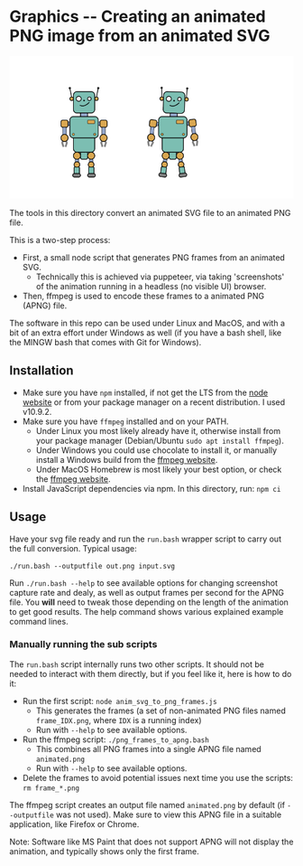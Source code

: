 # Graphics -- Creating an animated PNG image from an animated SVG


![Animated Robot in PNG format](../images/robot_a.png)


The tools in this directory convert an animated SVG file to an animated PNG file.

This is a two-step process:

* First, a small node script that generates PNG frames from an animated SVG.
    - Technically this is achieved via puppeteer, via taking 'screenshots' of the animation running in a headless (no visible UI) browser.
* Then, ffmpeg is used to encode these frames to a animated PNG (APNG) file.

The software in this repo can be used under Linux and MacOS, and with a bit of an extra effort under Windows as well (if you have a bash shell, like the MINGW bash that comes with Git for Windows).

## Installation

* Make sure you have `npm` installed, if not get the LTS from the [node website](https://nodejs.org/) or from your package manager on a recent distribution. I used v10.9.2.
* Make sure you have `ffmpeg` installed and on your PATH.
   - Under Linux you most likely already have it, otherwise install from your package manager (Debian/Ubuntu `sudo apt install ffmpeg`).
   - Under Windows you could use chocolate to install it, or manually install a Windows build from the [ffmpeg website](https://www.ffmpeg.org/).
   - Under MacOS Homebrew is most likely your best option, or check the [ffmpeg website](https://www.ffmpeg.org/).
* Install JavaScript dependencies via npm. In this directory, run: ```npm ci```


## Usage

Have your svg file ready and run the `run.bash` wrapper script to carry out the full conversion. Typical usage:

```shell
./run.bash --outputfile out.png input.svg
```

Run `./run.bash --help` to see available options for changing screenshot capture rate and dealy, as well as output frames per second for the APNG file. You **will** need to tweak those depending on the length of the animation to get good results. The help command shows various explained example command lines.


### Manually running the sub scripts

The `run.bash` script internally runs two other scripts. It should not be needed to interact with them directly, but if you feel like it, here is how to do it:


* Run the first script: ```node anim_svg_to_png_frames.js```
    - This generates the frames (a set of non-animated PNG files named `frame_IDX.png`, where `IDX` is a running index)
    - Run with `--help` to see available options.
* Run the ffmpeg script: ```./png_frames_to_apng.bash```
    - This combines all PNG frames into a single APNG file named `animated.png`
    - Run with `--help` to see available options.
* Delete the frames to avoid potential issues next time you use the scripts: ```rm frame_*.png```


The ffmpeg script creates an output file named `animated.png` by default (if `--outputfile` was not used). Make sure to view this APNG file in a suitable application, like Firefox or Chrome.

Note: Software like MS Paint that does not support APNG will not display the animation, and typically shows only the first frame.



